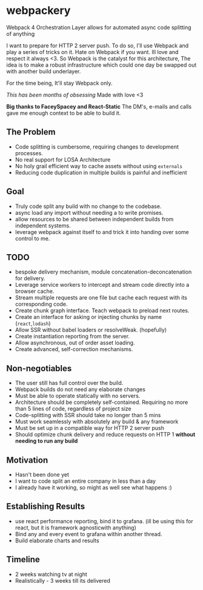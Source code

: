 # webpackery
Webpack 4 Orchestration Layer allows for automated async code splitting of anything

I want to prepare for HTTP 2 server push. To do so, I'll use Webpack and play a series of tricks on it. Hate on Webpack if you want. Ill love and respect it always <3. So Webpack is the catalyst for this architecture, The idea is to make a robust infrastructure which could one day be swapped out with another build underlayer.

For the time being, It'll stay Webpack only. 

*This has been months of obsessing*
Made with love <3

**Big thanks to FaceySpacey and React-Static** 
The DM's, e-mails and calls gave me enough context to be able to build it. 

## The Problem
- Code splitting is cumbersome, requiring changes to development processes.
- No real support for LOSA Architecture 
- No holy grail efficient way to cache assets without using `externals`
- Reducing code duplication in multiple builds is painful and inefficient

## Goal
- Truly code split any build with no change to the codebase.
- async load any import without needing a to write promises.
- allow resources to be shared between independent builds from independent systems. 
- leverage webpack against itself to and trick it into handing over some control to me.

## TODO
- bespoke delivery mechanism, module concatenation-deconcatenation for delivery.
- Leverage service workers to intercept and stream code directly into a browser cache.
- Stream multiple requests are one file but cache each request with its corresponding code. 
- Create chunk graph interface. Teach webpack to preload next routes. 
- Create an interface for asking or injecting chunks by name (`react`,`lodash`)
- Allow SSR without babel loaders or resolveWeak. (hopefully)
- Create instantiation reporting from the server.
- Allow asynchronous, out of order asset loading.
- Create advanced, self-correction mechanisms.

## Non-negotiables
- The user still has full control over the build. 
- Webpack builds do not need any elaborate changes
- Must be able to operate statically with no servers. 
- Architecture should be completely self-contained. Requiring no more than 5 lines of code, regardless of project size
- Code-splitting with SSR should take no longer than 5 mins
- Must work seamlessly with absolutely any build & any framework
- Must be set up in a compatible way for HTTP 2 server push 
- Should optimize chunk delivery and reduce requests on HTTP 1 **without needing to run any build** 

## Motivation
- Hasn't been done yet
- I want to code split an entire company in less than a day
- I already have it working, so might as well see what happens :) 

## Establishing Results
- use react performance reporting, bind it to grafana. (ill be using this for react, but it is framework agnosticwith anything)
- Bind any and every event to grafana within another thread.
- Build elaborate charts and results

## Timeline
- 2 weeks watching tv at night
- Realistically - 3 weeks till its delivered
